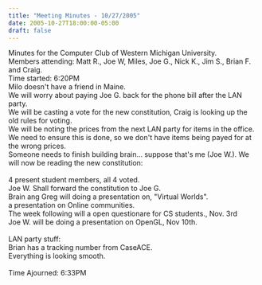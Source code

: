 ```yaml
---
title: "Meeting Minutes - 10/27/2005"
date: 2005-10-27T18:00:00-05:00
draft: false
---
```


Minutes for the Computer Club of Western Michigan University.<br>
Members attending: Matt R., Joe W, Miles, Joe G., Nick K., Jim S., Brian F. and Craig.<br>
Time started: 6:20PM<br>
Milo doesn't have a friend in Maine.<br>
We will worry about paying Joe G. back for the phone bill after the LAN party.<br>
We will be casting a vote for the new constitution, Craig is looking up the old rules for voting.<br>
We will be noting the prices from the next LAN party for items in the office.  We need to ensure this is done, so we don't have items being payed for at the wrong prices.<br>
Someone needs to finish building brain... suppose that's me (Joe W.).
We will now be reading the new constitution:<br>
<can be read online.><br>
4 present student members, all 4 voted.<br>
Joe W. Shall forward the constitution to Joe G.<br>
Brain ang Greg will doing a presentation on, "Virtual Worlds".<br>
a presentation on Online communities.<br>
The week following will a open questionare for CS students., Nov. 3rd<br>
Joe W. will be doing a presentation on OpenGL, Nov 10th.<br>
<br>
LAN party stuff:<br>
Brian has a tracking number from CaseACE.<br>
Everything is looking smooth.<br>
<br>
Time Ajourned: 6:33PM<br>
